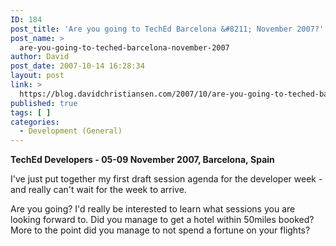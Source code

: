 ```yaml
---
ID: 184
post_title: 'Are you going to TechEd Barcelona &#8211; November 2007?'
post_name: >
  are-you-going-to-teched-barcelona-november-2007
author: David
post_date: 2007-10-14 16:28:34
layout: post
link: >
  https://blog.davidchristiansen.com/2007/10/are-you-going-to-teched-barcelona-november-2007/
published: true
tags: [ ]
categories:
  - Development (General)
---
```

<p><strong>TechEd Developers - 05-09 November 2007, Barcelona, Spain</strong></p>
<p><strong></strong>I've just put together my first draft session agenda for the developer week - and really can't wait for the week to arrive.</p>
<p>Are you going? I'd really be interested to learn what sessions you are looking forward to. Did you manage to get a hotel within 50miles booked? More to the point did you manage to not spend a fortune on your flights?</p>